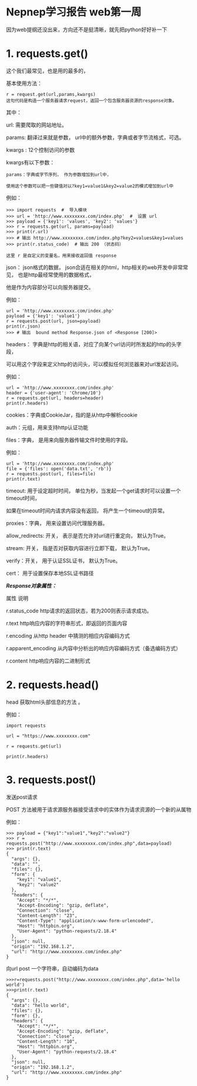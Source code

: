 # Nepnep学习报告 web第一周
因为web提纲还没出来，方向还不是挺清晰，就先把python好好补一下

# 1. requests.get()


  这个我们最常见，也是用的最多的，

  基本使用方法：

```
r = request.get(url,params,kwargs)
这句代码是构造一个服务器请求request，返回一个包含服务器资源的response对象。
```

  其中：

  url: 需要爬取的网站地址。

  params: 翻译过来就是参数， url中的额外参数，字典或者字节流格式，可选。

  kwargs : 12个控制访问的参数
  
  kwargs有以下参数：

    params：字典或字节序列， 作为参数增加到url中，

    使用这个参数可以把一些键值对以?key1=value1&key2=value2的模式增加到url中

例如：
```
>>> import requests  #  导入模块
>>> url = 'http://www.xxxxxxxx.com/index.php'  #  设置 url
>>> payload = {'key1': 'values', 'key2': 'values'}
>>> r = requests.get(url, params=payload) 
>>> print(r.url)
>>> # 输出 http://www.xxxxxxxx.com/index.php?key2=values&key1=values
>>> print(r.status_code)  # 输出 200 （状态码）

这里 r 是自定义的变量名，用来接收返回值 response
```



 json：  json格式的数据， json合适在相关的html，http相关的web开发中非常常见， 也是http最经常使用的数据格式，

 他是作为内容部分可以向服务器提交。

例如：
```
url = 'http://www.xxxxxxxx.com/index.php'
payload = {'key1': 'value1'} 
r = requests.post(url, json=payload)
print(r.json)
>>> # 输出  bound method Response.json of <Response [200]>
```
 headers： 字典是http的相关语，对应了向某个url访问时所发起的http的头字段，

  可以用这个字段来定义http的访问头，可以模拟任何浏览器来对url发起访问。

例如：
```
url = 'http://www.xxxxxxxx.com/index.php'
header = {'user-agent': 'Chrome/10'} 
r = requests.get(url, headers=header)
print(r.headers)
```
   cookies：字典或CookieJar，指的是从http中解析cookie

   auth：元组，用来支持http认证功能

   files：字典， 是用来向服务器传输文件时使用的字段。

例如：
```
url = 'http://www.xxxxxxxx.com/index.php'
file = {'files': open('data.txt', 'rb')} 
r = requests.post(url, files=file)
print(r.text)
```
   timeout: 用于设定超时时间， 单位为秒，当发起一个get请求时可以设置一个timeout时间，

   如果在timeout时间内请求内容没有返回， 将产生一个timeout的异常。

   proxies：字典， 用来设置访问代理服务器。
   
   allow_redirects: 开关， 表示是否允许对url进行重定向， 默认为True。
    
   stream: 开关， 指是否对获取内容进行立即下载， 默认为True。
   
   verify：开关， 用于认证SSL证书， 默认为True。
   
   cert： 用于设置保存本地SSL证书路径
   
  ***Response对象属性：***
   
属性 	                  说明

r.status_code 	      http请求的返回状态，若为200则表示请求成功。

r.text 	              http响应内容的字符串形式，即返回的页面内容

r.encoding 	          从http header 中猜测的相应内容编码方式

r.apparent_encoding 	从内容中分析出的响应内容编码方式（备选编码方式）

r.content 	          http响应内容的二进制形式


# 2. requests.head()

head 获取html头部信息的方法 。

例如：
```
import requests

url = "https://www.xxxxxxxx.com"

r = requests.get(url)

print(r.headers)
```
# 3. requests.post()

发送post请求

POST 方法被用于请求源服务器接受请求中的实体作为请求资源的一个新的从属物

例如：
```
>>> payload = {"key1":"value1","key2":"value2"}
>>> r = requests.post("http://www.xxxxxxxx.com/index.php",data=payload)
>>> print(r.text)
{
  "args": {}, 
  "data": "", 
  "files": {}, 
  "form": {
    "key1": "value1", 
    "key2": "value2"
  }, 
  "headers": {
    "Accept": "*/*", 
    "Accept-Encoding": "gzip, deflate", 
    "Connection": "close", 
    "Content-Length": "23", 
    "Content-Type": "application/x-www-form-urlencoded", 
    "Host": "httpbin.org", 
    "User-Agent": "python-requests/2.18.4"
  }, 
  "json": null, 
  "origin": "192.168.1.2", 
  "url": "http://www.xxxxxxxx.com/index.php"
}
```
向url post 一个字符串，自动编码为data
```
>>>r=requests.post("http://www.xxxxxxxx.com/index.php",data='hello world')
>>>print(r.text)
{
  "args": {}, 
  "data": "hello world", 
  "files": {}, 
  "form": {}, 
  "headers": {
    "Accept": "*/*", 
    "Accept-Encoding": "gzip, deflate", 
    "Connection": "close", 
    "Content-Length": "10", 
    "Host": "httpbin.org", 
    "User-Agent": "python-requests/2.18.4"
  }, 
  "json": null, 
  "origin": "192.168.1.2", 
  "url": "http://www.xxxxxxxx.com/index.php"
}
```
